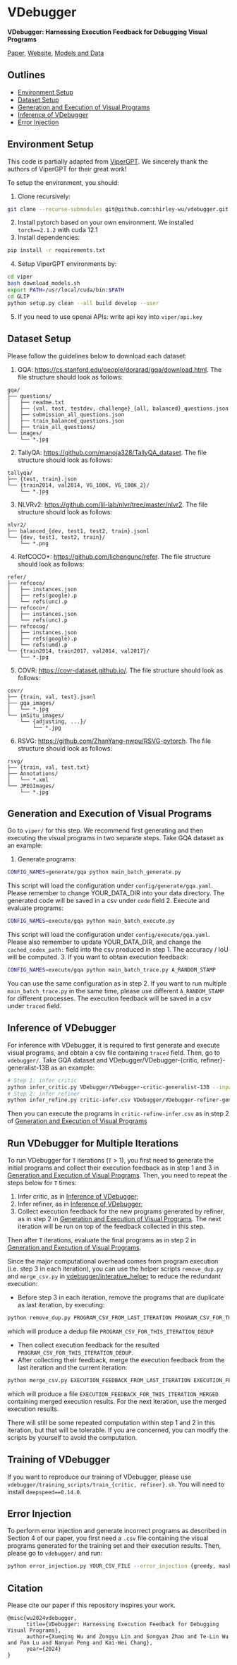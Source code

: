 # VDebugger

**VDebugger: Harnessing Execution Feedback for Debugging Visual Programs**

[Paper](https://arxiv.org/abs/2406.13444), [Website](https://shirley-wu.github.io/vdebugger/index.html), [Models and Data](https://huggingface.co/VDebugger)

## Outlines

- [Environment Setup](https://github.com/shirley-wu/vdebugger/tree/main?tab=readme-ov-file#environment-setup)
- [Dataset Setup](https://github.com/shirley-wu/vdebugger/tree/main?tab=readme-ov-file#dataset-setup)
- [Generation and Execution of Visual Programs](https://github.com/shirley-wu/vdebugger/tree/main?tab=readme-ov-file#generation-and-execution-of-visual-programs)
- [Inference of VDebugger](https://github.com/shirley-wu/vdebugger/tree/main?tab=readme-ov-file#inference-of-vdebugger)
- [Error Injection](https://github.com/shirley-wu/vdebugger/tree/main?tab=readme-ov-file#error-injection)

## Environment Setup

This code is partially adapted from [ViperGPT](https://github.com/cvlab-columbia/viper). We sincerely thank the authors of ViperGPT for their great work!

To setup the environment, you should:
1. Clone recursively:
```bash
git clone --recurse-submodules git@github.com:shirley-wu/vdebugger.git
```
2. Install pytorch based on your own environment. We installed `torch==2.1.2` with cuda 12.1
3. Install dependencies:
```bash
pip install -r requirements.txt
```
4. Setup ViperGPT environments by:
```bash
cd viper
bash download_models.sh
export PATH=/usr/local/cuda/bin:$PATH
cd GLIP
python setup.py clean --all build develop --user
```
5. If you need to use openai APIs: write api key into `viper/api.key`

## Dataset Setup

Please follow the guidelines below to download each dataset:
1. GQA: https://cs.stanford.edu/people/dorarad/gqa/download.html. The file structure should look as follows:
```
gqa/
├── questions/
│   ├── readme.txt
│   ├── {val, test, testdev, challenge}_{all, balanced}_questions.json
│   ├── submission_all_questions.json
│   ├── train_balanced_questions.json
│   ├── train_all_questions/
└── images/
    └── *.jpg
```
2. TallyQA: https://github.com/manoja328/TallyQA_dataset. The file structure should look as follows:
```
tallyqa/
├── {test, train}.json
└── {train2014, val2014, VG_100K, VG_100K_2}/
    └── *.jpg
```
3. NLVRv2: https://github.com/lil-lab/nlvr/tree/master/nlvr2. The file structure should look as follows:
```
nlvr2/
├── balanced_{dev, test1, test2, train}.jsonl
└── {dev, test1, test2, train}/
    └── *.png
```
4. RefCOCO*: https://github.com/lichengunc/refer. The file structure should look as follows:
```
refer/
├── refcoco/
│   ├── instances.json
│   ├── refs(google).p
│   └── refs(unc).p
├── refcoco+/
│   ├── instances.json
│   └── refs(unc).p
├── refcocog/
│   ├── instances.json
│   ├── refs(google).p
│   └── refs(umd).p
└── {train2014, train2017, val2014, val2017}/
    └── *.jpg
```
5. COVR: https://covr-dataset.github.io/. The file structure should look as follows:
```
covr/
├── {train, val, test}.jsonl
├── gqa_images/
│   └── *.jpg
└── imSitu_images/
    └── {adjusting, ...}/
        └── *.jpg
```
6. RSVG: https://github.com/ZhanYang-nwpu/RSVG-pytorch. The file structure should look as follows:
```
rsvg/
├── {train, val, test.txt}
├── Annotations/
│   └── *.xml
└── JPEGImages/
    └── *.jpg
```

## Generation and Execution of Visual Programs

Go to `viper/` for this step. We recommend first generating and then executing the visual programs in two separate steps. Take GQA dataset as an example:
1. Generate programs:
```bash
CONFIG_NAMES=generate/gqa python main_batch_generate.py
```
This script will load the configuration under `config/generate/gqa.yaml`. Please remember to change YOUR_DATA_DIR into your data directory. The generated code will be saved in a csv under `code` field
2. Execute and evaluate programs:
```bash
CONFIG_NAMES=execute/gqa python main_batch_execute.py
```
This script will load the configuration under `config/execute/gqa.yaml`. Please also remember to update YOUR_DATA_DIR, and change the `cached_codex_path:` field into the csv produced in step 1. The accuracy / IoU will be computed.
3. If you want to obtain execution feedback:
```bash
CONFIG_NAMES=execute/gqa python main_batch_trace.py A_RANDOM_STAMP
```
You can use the same configuration as in step 2. If you want to run multiple `main_batch_trace.py` in the same time, please use different `A_RANDOM_STAMP` for different processes. The execution feedback will be saved in a csv under `traced` field.

## Inference of VDebugger

For inference with VDebugger, it is required to first generate and execute visual programs, and obtain a csv file containing `traced` field. Then, go to `vdebugger/`. Take GQA dataset and VDebugger/VDebugger-{critic, refiner}-generalist-13B as an example:
```bash
# Step 1: infer critic
python infer_critic.py VDebugger/VDebugger-critic-generalist-13B --input YOUR_CSV_CONTAINING_TRACED_FIELD --dataset gqa  # output file will be written to critic-infer.csv
# Step 2: infer refiner
python infer_refine.py critic-infer.csv VDebugger/VDebugger-refiner-generalist-13B  # output file will be written to critic-refine-infer.csv
```
Then you can execute the programs in `critic-refine-infer.csv` as in step 2 of [Generation and Execution of Visual Programs](https://github.com/shirley-wu/vdebugger/tree/main?tab=readme-ov-file#generation-and-execution-of-visual-programs)

## Run VDebugger for Multiple Iterations

To run VDebugger for `T` iterations (`T` > 1), you first need to generate the initial programs and collect their execution feedback as in step 1 and 3 in [Generation and Execution of Visual Programs](https://github.com/shirley-wu/vdebugger/tree/main?tab=readme-ov-file#generation-and-execution-of-visual-programs). Then, you need to repeat the steps below for `T` times:
1. Infer critic, as in [Inference of VDebugger](https://github.com/shirley-wu/vdebugger/tree/main?tab=readme-ov-file#inference-of-vdebugger);
2. Infer refiner, as in [Inference of VDebugger](https://github.com/shirley-wu/vdebugger/tree/main?tab=readme-ov-file#inference-of-vdebugger);
3. Collect execution feedback for the new programs generated by refiner, as in step 2 in [Generation and Execution of Visual Programs](https://github.com/shirley-wu/vdebugger/tree/main?tab=readme-ov-file#generation-and-execution-of-visual-programs). The next iteration will be run on top of the feedback collected in this step.

Then after `T` iterations, evaluate the final programs as in step 2 in [Generation and Execution of Visual Programs](https://github.com/shirley-wu/vdebugger/tree/main?tab=readme-ov-file#generation-and-execution-of-visual-programs).

Since the major computational overhead comes from program execution (i.e. step 3 in each iteration), you can use the helper scripts `remove_dup.py` and `merge_csv.py` in [vdebugger/interative_helper](vdebugger/iterative_helper) to reduce the redundant execution:
* Before step 3 in each iteration, remove the programs that are duplicate as last iteration, by executing:
```bash
python remove_dup.py PROGRAM_CSV_FROM_LAST_ITERATION PROGRAM_CSV_FOR_THIS_ITERATION
```
which will produce a dedup file `PROGRAM_CSV_FOR_THIS_ITERATION_DEDUP`
* Then collect execution feedback for the resulted `PROGRAM_CSV_FOR_THIS_ITERATION_DEDUP`.
* After collecting their feedback, merge the execution feedback from the last iteration and the current iteration:
```bash
python merge_csv.py EXECUTION_FEEDBACK_FROM_LAST_ITERATION EXECUTION_FEEDBACK_FOR_THIS_ITERATION_DEDUP
```
which will produce a file `EXECUTION_FEEDBACK_FOR_THIS_ITERATION_MERGED` containing merged execution results. For the next iteration, use the merged execution results.

There will still be some repeated computation within step 1 and 2 in this iteration, but that will be tolerable. If you are concerned, you can modify the scripts by yourself to avoid the computation.

## Training of VDebugger

If you want to reproduce our training of VDebugger, please use `vdebugger/training_scripts/train_{critic, refiner}.sh`. You will need to install `deepspeed==0.14.0`.

## Error Injection

To perform error injection and generate incorrect programs as described in Section 4 of our paper, you first need a `.csv` file containing the visual programs generated for the training set and their execution results. Then, please go to `vdebugger/` and run:
```bash
python error_injection.py YOUR_CSV_FILE --error_injection {greedy, mask-best}
```

## Citation

Please cite our paper if this repository inspires your work.
```
@misc{wu2024vdebugger,
      title={VDebugger: Harnessing Execution Feedback for Debugging Visual Programs}, 
      author={Xueqing Wu and Zongyu Lin and Songyan Zhao and Te-Lin Wu and Pan Lu and Nanyun Peng and Kai-Wei Chang},
      year={2024}
}
```
